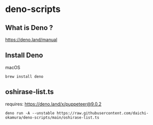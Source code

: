 # deno-scripts
## What is Deno ?
https://deno.land/manual

## Install Deno
macOS
```
brew install deno
```

## oshirase-list.ts
requires:
https://deno.land/x/puppeteer@9.0.2

```
deno run -A --unstable https://raw.githubusercontent.com/daichi-okamura/deno-scripts/main/oshirase-list.ts
```
